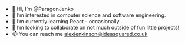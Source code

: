 - 👋 Hi, I’m @ParagonJenko
- 👀 I’m interested in computer science and software engineering.
- 🌱 I’m currently learning React - occasionally...
- 💞️ I’m looking to collaborate on not much outside of fun little projects!
- 📫 You can reach me alexjenkinson@ideasquared.co.uk

<!---
ParagonJenko/ParagonJenko is a ✨ special ✨ repository because its `README.md` (this file) appears on your GitHub profile.
You can click the Preview link to take a look at your changes.
--->
